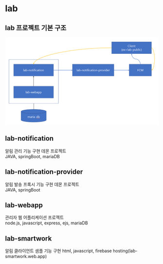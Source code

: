 # lab

## lab 프로젝트 기본 구조
![기본 구조](/board/basic_structure.png)

## lab-notification
알림 관리 기능 구현 데몬 프로젝트   
JAVA, springBoot, mariaDB

## lab-notification-provider
알림 발송 프록시 기능 구현 데몬 프로젝트    
JAVA, springBoot

## lab-webapp
관리자 웹 어플리케이션 프로젝트   
node.js, javascript, express, ejs, mariaDB

## lab-smartwork
알림 클라이언트 샘플 기능 구현 
html, javascript, firebase hosting(lab-smartwork.web.app)


